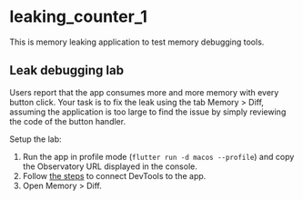 # leaking_counter_1

This is memory leaking application to test memory debugging tools.

## Leak debugging lab

Users report that the app consumes more and more memory with every button click.
Your task is to fix the leak using the tab Memory > Diff, assuming the application is too large to find the issue by
simply reviewing the code of the button handler.

Setup the lab:

1. Run the app in profile mode (`flutter run -d macos --profile`) and copy the Observatory URL displayed in the console.
2. Follow [the steps](https://github.com/flutter/devtools/blob/master/CONTRIBUTING.md#manual-testing) to connect DevTools to the app.
3. Open Memory > Diff.
